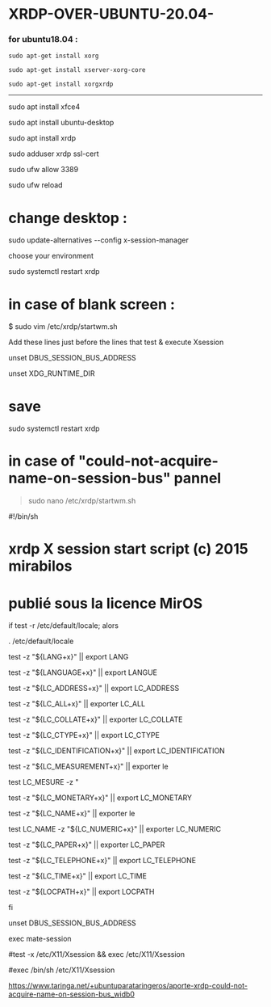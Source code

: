 # XRDP-OVER-UBUNTU-20.04-

### for ubuntu18.04 :

    sudo apt-get install xorg

    sudo apt-get install xserver-xorg-core

    sudo apt-get install xorgxrdp
  
----

sudo apt install xfce4

sudo apt install ubuntu-desktop

sudo apt install xrdp

sudo adduser xrdp ssl-cert

sudo ufw allow 3389

sudo ufw reload

# change desktop :

sudo update-alternatives --config x-session-manager

choose your environment

sudo systemctl restart xrdp

# in case of blank screen :

$ sudo vim /etc/xrdp/startwm.sh

Add these lines just before the lines that test & execute Xsession

unset DBUS_SESSION_BUS_ADDRESS

unset XDG_RUNTIME_DIR

# save

sudo systemctl restart xrdp

# in case of "could-not-acquire-name-on-session-bus" pannel

> sudo nano /etc/xrdp/startwm.sh

#!/bin/sh

# xrdp X session start script (c) 2015 mirabilos

# publié sous la licence MirOS

if test -r /etc/default/locale; alors

. /etc/default/locale

test -z "${LANG+x}" || export LANG

test -z "${LANGUAGE+x}" || export LANGUE

test -z "${LC_ADDRESS+x}" || export LC_ADDRESS

test -z "${LC_ALL+x}" || exporter LC_ALL

test -z "${LC_COLLATE+x}" || exporter LC_COLLATE

test -z "${LC_CTYPE+x}" || export LC_CTYPE

test -z "${LC_IDENTIFICATION+x}" || export LC_IDENTIFICATION

test -z "${LC_MEASUREMENT+x}" || exporter le

test LC_MESURE -z "

test -z "${LC_MONETARY+x}" || export LC_MONETARY

test -z "${LC_NAME+x}" || exporter le

test LC_NAME -z "${LC_NUMERIC+x}" || exporter LC_NUMERIC

test -z "${LC_PAPER+x}" || exporter LC_PAPER

test -z "${LC_TELEPHONE+x}" || export LC_TELEPHONE

test -z "${LC_TIME+x}" || export LC_TIME

test -z "${LOCPATH+x}" || export LOCPATH

fi

unset DBUS_SESSION_BUS_ADDRESS

exec mate-session

#test -x /etc/X11/Xsession && exec /etc/X11/Xsession

#exec /bin/sh /etc/X11/Xsession

https://www.taringa.net/+ubuntuparataringeros/aporte-xrdp-could-not-acquire-name-on-session-bus_widb0
